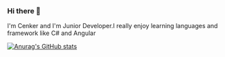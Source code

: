 ### Hi there 👋

I'm Cenker and I'm Junior Developer.I really enjoy learning languages and framework like C# and Angular

[![Anurag's GitHub stats](https://github-readme-stats.vercel.app/api?username=cenkerkumlucali)](https://github.com/anuraghazra/github-readme-stats)
